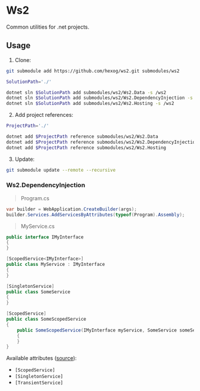 # Ws2

Common utilities for .net projects.

## Usage

1. Clone:

```bash
git submodule add https://github.com/hexog/ws2.git submodules/ws2

SolutionPath='./'

dotnet sln $SolutionPath add submodules/ws2/Ws2.Data -s /ws2
dotnet sln $SolutionPath add submodules/ws2/Ws2.DependencyInjection -s /ws2
dotnet sln $SolutionPath add submodules/ws2/Ws2.Hosting -s /ws2
```
2. Add project references:

```bash
ProjectPath='./'

dotnet add $ProjectPath reference submodules/ws2/Ws2.Data
dotnet add $ProjectPath reference submodules/ws2/Ws2.DependencyInjection
dotnet add $ProjectPath reference submodules/ws2/Ws2.Hosting
```

3. Update:

```bash
git submodule update --remote --recursive
```

### Ws2.DependencyInjection

> Program.cs

```csharp
var builder = WebApplication.CreateBuilder(args);
builder.Services.AddServicesByAttributes(typeof(Program).Assembly);
```

> MyService.cs

```csharp
public interface IMyInterface
{
}

[ScopedService<IMyInterface>]
public class MyService : IMyInterface
{
}

[SingletonService]
public class SomeService
{
}

[ScopedService]
public class SomeScopedService
{
    public SomeScopedService(IMyInterface myService, SomeService someService)
    {
    }
}
```

Available attributes ([source](Ws2.DependencyInjection/ServiceAttribute.cs)):

- `[ScopedService]`
- `[SingletonService]`
- `[TransientService]`
